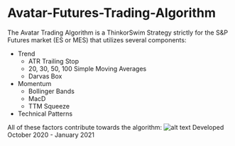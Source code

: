 # Avatar-Futures-Trading-Algorithm
The Avatar Trading Algorithm is a ThinkorSwim Strategy strictly for the S&P Futures market (ES or MES) that utilizes several components:
- Trend
  - ATR Trailing Stop
  - 20, 30, 50, 100 Simple Moving Averages
  - Darvas Box
- Momentum
  - Bollinger Bands
  - MacD
  - TTM Squeeze
- Technical Patterns

All of these factors contribute towards the algorithm:
![alt text](https://i.gyazo.com/10982146db92fbb6cbca17f15e3cf630.png)
Developed October 2020 - January 2021
